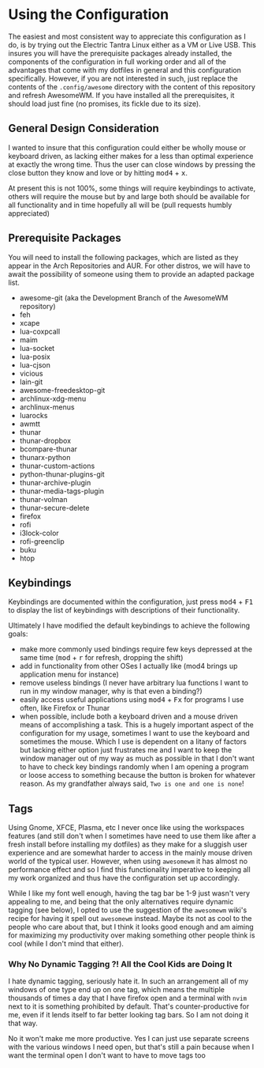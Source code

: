 # Using the Configuration

The easiest and most consistent way to appreciate this configuration as I do, is by trying out the Electric Tantra Linux either as a VM or Live USB. This insures you will have the prerequisite packages already installed, the components of the configuration in full working order and all of the advantages that come with my dotfiles in general and this configuration specifically. However, if you are not interested in such, just replace the contents of the `.config/awesome` directory with the content of this repository and refresh AwesomeWM. If you have installed all the prerequisites, it should load just fine (no promises, its fickle due to its size).

## General Design Consideration

I wanted to insure that this configuration could either be wholly mouse or keyboard driven, as lacking either makes for a less than optimal experience at exactly the wrong time. Thus the user can close windows by pressing the close button they know and love or by hitting <kbd>mod4</kbd> + <kbd>x</kbd>.

At present this is not 100%, some things will require keybindings to activate, others will require the mouse but by and large both should be available for all functionality and in time hopefully all will be (pull requests humbly appreciated)

## Prerequisite Packages

You will need to install the following packages, which are listed as they appear in the Arch Repositories and AUR. For other distros, we will have to await the possibility of someone using them to provide an adapted package list.

- awesome-git (aka the Development Branch of the AwesomeWM repository)
- feh
- xcape
- lua-coxpcall
- maim
- lua-socket
- lua-posix
- lua-cjson
- vicious
- lain-git
- awesome-freedesktop-git
- archlinux-xdg-menu
- archlinux-menus
- luarocks
- awmtt
- thunar
- thunar-dropbox
- bcompare-thunar
- thunarx-python
- thunar-custom-actions
- python-thunar-plugins-git
- thunar-archive-plugin
- thunar-media-tags-plugin
- thunar-volman
- thunar-secure-delete
- firefox
- rofi
- i3lock-color
- rofi-greenclip
- buku
- htop

## Keybindings

Keybindings are documented within the configuration, just press <kbd>mod4</kbd> + <kbd>F1</kbd> to display the list of keybindings with descriptions of their functionality.

Ultimately I have modified the default keybindings to achieve the following goals:

- make more commonly used bindings require few keys depressed at the same time (<kbd>mod</kbd> + <kbd>r</kbd> for refresh, dropping the shift)
- add in functionality from other OSes I actually like (mod4 brings up application menu for instance)
- remove useless bindings (I never have arbitrary lua functions I want to run in my window manager, why is that even a binding?)
- easily access useful applications using <kbd>mod4</kbd> + <kbd>Fx</kbd> for programs I use often, like Firefox or Thunar
- when possible, include both a keyboard driven and a mouse driven means of accomplishing a task. 
    This is a hugely important aspect of the configuration for my usage, sometimes I want to use the keyboard and sometimes the mouse. Which I use is dependent on a litany of factors but lacking either option just frustrates me and I want to keep the window manager out of my way as much as possible in that I don't want to have to check key bindings randomly when I am opening a program or loose access to something because the button is broken for whatever reason. As my grandfather always said, `Two is one and one is none`! 

## Tags

Using Gnome, XFCE, Plasma, etc I never once like using the workspaces features (and still don't when I sometimes have need to use them like after a fresh install before installing my dotfiles) as they make for a sluggish user experience and are somewhat harder to access in the mainly mouse driven world of the typical user. However, when using 
`awesomewm` it has almost no performance effect and so I find this functionality imperative to keeping all my work organized and thus have the configuration set up accordingly. 

While I like my font well enough, having the tag bar be 1-9 just wasn't very appealing to me, and being that the only alternatives require dynamic tagging (see below), I opted to use the suggestion of the `awesomewm` wiki's recipe for having it spell out `awesomewm` instead. Maybe its not as cool to the people who care about that, but I think it looks good enough and am aiming for maximizing my productivity over making something other people think is cool (while I don't mind that either). 

### Why No Dynamic Tagging ?! All the Cool Kids are Doing It

I hate dynamic tagging, seriously hate it. In such an arrangement all of my windows of one type end up on one tag, which means the multiple thousands of times a day that I have firefox open and a terminal with `nvim` next to it is something prohibited by default. That's counter-productive for me, even if it lends itself to far better looking tag bars. So I am not doing it that way. 

No it won't make me more productive. Yes I can just use separate screens with the various windows I need open, but that's still a pain because when I want the terminal open I don't want to have to move tags too
